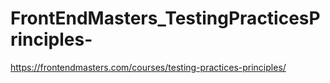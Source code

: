 # FrontEndMasters_TestingPracticesPrinciples-
https://frontendmasters.com/courses/testing-practices-principles/
